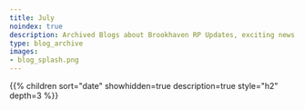 ```yaml
---
title: July
noindex: true
description: Archived Blogs about Brookhaven RP Updates, exciting news, and new findings
type: blog_archive
images:
- blog_splash.png
---
```




{{% children sort="date" showhidden=true description=true style="h2"  depth=3 %}}
